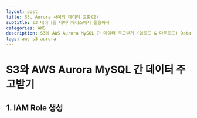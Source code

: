 ```yaml
---
layout: post
title: S3, Aurora 사이의 데이터 교환(2)
subtitle: s3 데이터를 데이터베이스에서 활용하자
categories: AWS
description: S3와 AWS Aurora MySQL 간 데이터 주고받기 (업로드 & 다운로드) Data exchange between S3 and Aurora
tags: aws s3 aurora
---
```


# S3와 AWS Aurora MySQL 간 데이터 주고받기

## 1. IAM Role 생성

